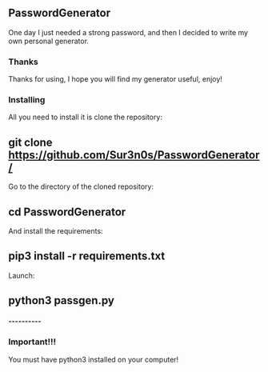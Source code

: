## PasswordGenerator
One day I just needed a strong password, and then I decided to write my own personal generator.

### Thanks
Thanks for using, I hope you will find my generator useful, enjoy!

### Installing

All you need to install it is clone the repository:
## git clone https://github.com/Sur3n0s/PasswordGenerator/

Go to the directory of the cloned repository:
## cd PasswordGenerator

And install the requirements:
## pip3 install -r requirements.txt

Launch:
## python3 passgen.py

##### ---------- #####

### Important!!!
You must have python3 installed on your computer!
